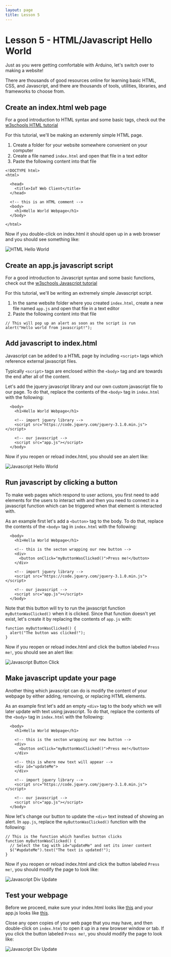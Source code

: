 ```yaml
---
layout: page
title: Lesson 5
---
```


# Lesson 5 - HTML/Javascript Hello World

Just as you were getting comfortable with Arduino, let's switch over to making a website!

There are thousands of good resources online for learning basic HTML, CSS, and Javascript, and there are thousands of tools, utilities, libraries, and frameworks to choose from.


## Create an index.html web page

For a good introduction to HTML syntax and some basic tags, check out the [w3schools HTML tutorial](http://www.w3schools.com/html/default.asp)

For this tutorial, we'll be making an exteremly simple HTML page.

1. Create a folder for your website somewhere convenient on your computer
2. Create a file named ```index.html``` and open that file in a text editor
3. Paste the following content into that file

```
<!DOCTYPE html>
<html>

  <head>
    <title>IoT Web Client</title>
  </head>

  <!-- this is an HTML comment -->
  <body>
    <h1>Hello World Webpage</h1>
  </body>

</html>
```

Now if you double-click on index.html it should open up in a web browser and you should see something like: 

![HTML Hello World](html_hello_world.png "HTML Hello World")


## Create an app.js javascript script

For a good introduction to Javascript syntax and some basic functions, check out the [w3schools Javascript tutorial](http://www.w3schools.com/js/default.asp)

For this tutorial, we'll be writing an extremely simple Javascript script.

1. In the same website folder where you created ```index.html```, create a new file named ```app.js``` and open that file in a text editor
2. Paste the following content into that file

```
// This will pop up an alert as soon as the script is run
alert("Hello world from javascript!");
```


## Add javascript to index.html

Javascript can be added to a HTML page by including ```<script>``` tags which reference external javascript files.

Typically ```<script>``` tags are enclosed within the ```<body>``` tag and are towards the end after all of the content.

Let's add the jquery javascript library and our own custom javascript file to our page. To do that, replace the contents of the ```<body>``` tag in ```index.html``` with the following:

```
  <body>
    <h1>Hello World Webpage</h1>

    <!-- import jquery library -->
    <script src="https://code.jquery.com/jquery-3.1.0.min.js"></script>

    <!-- our javascript -->
    <script src="app.js"></script>
  </body>
```

Now if you reopen or reload index.html, you should see an alert like: 

![Javascript Hello World](js_hello_world.png "Javascript Hello World")


## Run javascript by clicking a button

To make web pages which respond to user actions, you first need to add elements for the users to interact with and then you need to connect in a javascript function which can be triggered when that element is interacted with.

As an example first let's add a ```<button>``` tag to the body. To do that, replace the contents of the ```<body>``` tag in ```index.html``` with the following:

```
  <body>
    <h1>Hello World Webpage</h1>

    <!-- this is the secton wrapping our new button -->
    <div>
      <button onClick="myButtonWasClicked()">Press me!</button>
    </div>

    <!-- import jquery library -->
    <script src="https://code.jquery.com/jquery-3.1.0.min.js"></script>

    <!-- our javascript -->
    <script src="app.js"></script>
  </body>
```

Note that this button will try to run the javascript function ```myButtonWasClicked()``` when it is clicked. Since that function doesn't yet exist, let's create it by replacing the contents of ```app.js``` with:

```
function myButtonWasClicked() {
  alert("The button was clicked!");
}
```

Now if you reopen or reload index.html and click the button labeled ```Press me!```, you should see an alert like: 

![Javascript Button Click](js_button_click.png "Javascript Button Click")


## Make javascript update your page

Another thing which javascript can do is modify the content of your webpage by either adding, removing, or replacing HTML elements.

As an example first let's add an empty ```<div>``` tag to the body which we will later update with text using javascript. To do that, replace the contents of the ```<body>``` tag in ```index.html``` with the following:

```
  <body>
    <h1>Hello World Webpage</h1>

    <!-- this is the secton wrapping our new button -->
    <div>
      <button onClick="myButtonWasClicked()">Press me!</button>
    </div>

    <!-- this is where new text will appear -->
    <div id="updateMe">
    </div>

    <!-- import jquery library -->
    <script src="https://code.jquery.com/jquery-3.1.0.min.js"></script>

    <!-- our javascript -->
    <script src="app.js"></script>
  </body>
```

Now let's change our button to update the ```<div>``` text instead of showing an alert. In ```app.js```, replace the ```myButtonWasClicked()``` function with the following:

```
// This is the function which handles button clicks
function myButtonWasClicked() {
  // Select the tag with id="updateMe" and set its inner content
  $("#updateMe").text("The text is updated!");
}
```

Now if you reopen or reload index.html and click the button labeled ```Press me!```, you should modify the page to look like: 

![Javascript Div Update](js_div_update.png "Javascript Div Update")


## Test your webpage

Before we proceed, make sure your index.html looks like [this](index.html) and your app.js looks like [this](app.js).

Close any open copies of your web page that you may have, and then double-click on ```index.html``` to open it up in a new browser window or tab. If you click the button labeled ```Press me!```, you should modify the page to look like: 

![Javascript Div Update](js_div_update.png "Javascript Div Update")


